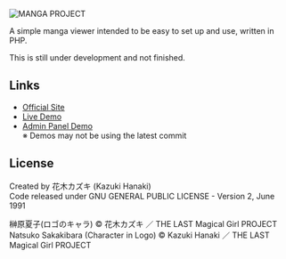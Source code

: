 ![MANGA PROJECT](http://manga-project.ga/images/manga_project_trans_git.png "MANGA PROJECT")

A simple manga viewer intended to be easy to set up and use, written in PHP.

This is still under development and not finished.

## Links
- [Official Site](http://manga-project.ga/)
- [Live Demo](http://open.kyufox.com/manga/read)
- [Admin Panel Demo](http://open.kyufox.com/manga/admin)  
※ Demos may not be using the latest commit

## License
Created by 花木カズキ (Kazuki Hanaki)  
Code released under GNU GENERAL PUBLIC LICENSE - Version 2, June 1991

榊原夏子(ロゴのキャラ) © 花木カズキ ／ THE LAST Magical Girl PROJECT  
Natsuko Sakakibara (Character in Logo) © Kazuki Hanaki ／ THE LAST Magical Girl PROJECT

